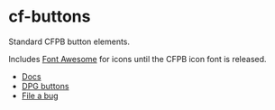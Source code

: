 # cf-buttons

Standard CFPB button elements.

Includes [Font Awesome](http://fontawesome.io/) for icons until the CFPB icon
font is released.

- [Docs](https://github.cfpb.gov/pages/flapjack/cf-buttons/docs/index.html)
- [DPG buttons](https://github.cfpb.gov/pages/nicholasw/digital-product-guide/guide/common-web-elements/buttons.html)
- [File a bug](https://github.cfpb.gov/flapjack/cf-buttons/issues/new?body=%23%23%20URL%0D%0D%0D%23%23%20Actual%20Behavior%0D%0D%0D%23%23%20Expected%20Behavior%0D%0D%0D%23%23%20Steps%20to%20Reproduce%0D%0D%0D%23%23%20Screenshot&labels=bug)